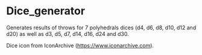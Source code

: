 # Dice_generator
Generates results of throws for 7 polyhedrals dices (d4, d6, d8, d10, d12 and d20) as well as d3, d5, d7, d14, d16, d24 and d30.

Dice icon from IconArchive (https://www.iconarchive.com). 
